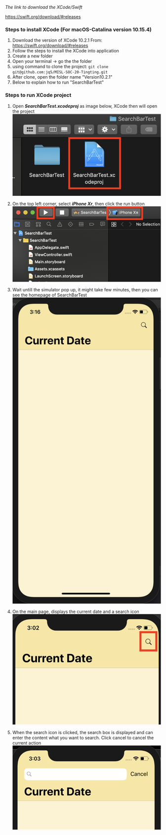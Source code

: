 _The link to download the XCode/Swift_

https://swift.org/download/#releases

### Steps to install XCode (For macOS-Catalina version 10.15.4)

1. Download the version of XCode 10.2.1
   From: https://swift.org/download/#releases
2. Follow the steps to install the XCode into application
3. Create a new folder
4. Open your terminal -> go the the folder
5. using command to clone the project: ```git clone git@github.com:jq5/MISL-SOC-20-Tingting.git```
6. After clone, open the folder name "Version10.2.1"
7. Below to explain how to run "SearchBarTest"

### Steps to run XCode project

1. Open ***SearchBarTest.xcodeproj*** as image below, XCode then will open the project
![](./Screenshot/FolderSearchBarTest.png)

2.  On the top left corner, select ***iPhone Xr***, then click the run button
![](./Screenshot/RunSearchBarTest.png)

3. Wait untill the simulator pop up, it might take few minutes, then you can see the homepage of SearchBarTest
![](./Screenshot/Simulator_SearchBarTest.png)

4. On the main page, displays the current date and a search icon
![](./Screenshot/Click_SearchBarTest.png)

5. When the search icon is clicked, the search box is displayed and can enter the content what you want to search. Click cancel to cancel the current action
![](./Screenshot/Search_SearchBarTest.png)
